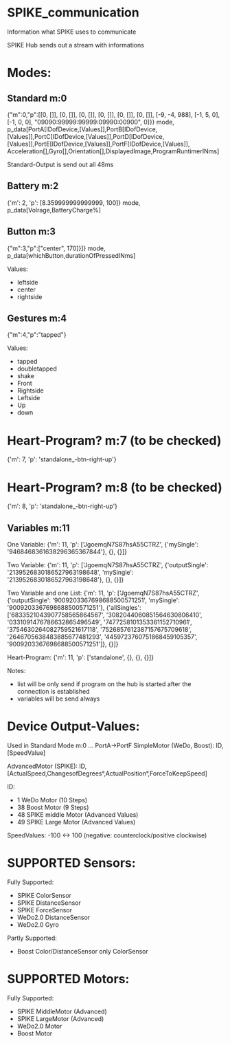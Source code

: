 # SPIKE_communication
Information what SPIKE uses to communicate


SPIKE Hub sends out a stream with informations

Modes:
======

Standard m:0
------------
{"m":0,"p":[[0, []], [0, []], [0, []], [0, []], [0, []], [0, []], [-9, -4, 988], [-1, 5, 0], [-1, 0, 0], "09090:99999:99999:09990:00900", 0]}}
mode, p_data[PortA[IDofDevice,[Values]],PortB[IDofDevice,[Values]],PortC[IDofDevice,[Values]],PortD[IDofDevice,[Values]],PortE[IDofDevice,[Values]],PortF[IDofDevice,[Values]], Acceleration[],Gyro[],Orientation[],DisplayedImage,ProgramRuntimerINms]

Standard-Output is send out all 48ms

Battery m:2
-----------
{'m': 2, 'p': [8.359999999999999, 100]}
mode, p_data[Volrage,BatteryCharge%]

Button m:3
----------
{"m":3,"p":["center", 170]}]}
mode, p_data[whichButton,durationOfPressedINms]

Values:
- leftside
- center
- rightside


Gestures m:4
------------
{"m":4,"p":"tapped"}

Values:
- tapped
- doubletapped
- shake
- Front
- Rightside
- Leftside
- Up
- down


Heart-Program? m:7 (to be checked)
==================
{'m': 7, 'p': 'standalone_-btn-right-up'}

Heart-Program? m:8 (to be checked)
==================
{'m': 8, 'p': 'standalone_-btn-right-up'}



Variables m:11
--------------
One Variable:
{'m': 11, 'p': ['JgoemqN7S87hsA55CTRZ', {'mySingle': '9468468361638296365367844'}, {}, {}]}

Two Variable:
{'m': 11, 'p': ['JgoemqN7S87hsA55CTRZ', {'outputSingle': '2139526830186527963198648', 'mySingle': '2139526830186527963198648'}, {}, {}]}

Two Variable and one List:
{'m': 11, 'p': ['JgoemqN7S87hsA55CTRZ', {'outputSingle': '9009203367698688500571251', 'mySingle': '9009203367698688500571251'}, {'allSingles': ['6833521043907758565864567', '3082044060851564630806410', '0331091476786632865496549', '7477258101353361152710961', '3754630264082759521617118', '7526857612387157675709618', '2646705638483885677481293', '4459723760751868459105357', '9009203367698688500571251']}, {}]}

Heart-Program:
{'m': 11, 'p': ['standalone', {}, {}, {}]}

Notes:
- list will be only send if program on the hub is started after the connection is established
- variables will be send always


Device Output-Values:
=====================
Used in Standard Mode m:0 ... PortA->PortF
SimpleMotor (WeDo, Boost):
  ID,[SpeedValue]

AdvancedMotor (SPIKE):
   ID,[ActualSpeed,ChangesofDegrees°,ActualPosition°,ForceToKeepSpeed]

ID:
- 1 WeDo Motor (10 Steps)
- 38 Boost Motor (9 Steps)
- 48 SPIKE middle Motor (Advanced Values)
- 49 SPIKE Large Motor (Advanced Values)

SpeedValues: -100 <-> 100 (negative: counterclock/positive clockwise)



SUPPORTED Sensors:
==================
Fully Supported:
- SPIKE ColorSensor
- SPIKE DistanceSensor
- SPIKE ForceSensor
- WeDo2.0 DistanceSensor
- WeDo2.0 Gyro

Partly Supported:
- Boost Color/DistanceSensor only ColorSensor


SUPPORTED Motors:
=================
Fully Supported:
- SPIKE MiddleMotor (Advanced)
- SPIKE LargeMotor (Advanced)
- WeDo2.0 Motor
- Boost Motor





















